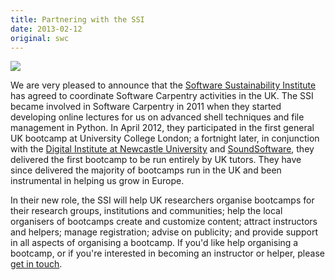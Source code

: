 ```yaml
---
title: Partnering with the SSI
date: 2013-02-12
original: swc
---
```

<p><img src="@root/files/swc/ssi.png" class="centered"></p>

<p>We are very pleased to announce that the <a href="http://software.ac.uk/">Software Sustainability Institute</a> has agreed to coordinate Software Carpentry activities in the UK.  The SSI became involved in Software Carpentry in 2011 when they started developing online lectures for us on advanced shell techniques and file management in Python. In April 2012, they participated in the first general UK bootcamp at University College London; a fortnight later, in conjunction with the <a href="http://digitalinstitute.ncl.ac.uk/">Digital Institute at Newcastle University</a> and <a href="http://soundsoftware.ac.uk/">SoundSoftware</a>, they delivered the first bootcamp to be run entirely by UK tutors. They have since delivered the majority of bootcamps run in the UK and been instrumental in helping us grow in Europe.</p>

<p>In their new role, the SSI will help UK researchers organise bootcamps for their research groups, institutions and communities; help the local organisers of bootcamps create and customize content; attract instructors and helpers; manage registration; advise on publicity; and provide support in all aspects of organising a bootcamp.  If you'd like help organising a bootcamp, or if you're interested in becoming an instructor or helper, please <a href="http://www.software.ac.uk/about/contact">get in touch</a>.</p>
